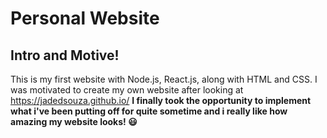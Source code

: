 # Personal Website
## Intro and Motive!

This is my first website with Node.js, React.js, along with HTML and CSS. I was motivated to create my own website after looking at https://jadedsouza.github.io/
**I finally took the opportunity to implement what i've been putting off for quite sometime and i really like how amazing my website looks! :smiley:**

